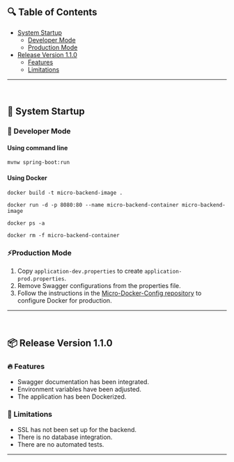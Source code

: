 ## 🔍 Table of Contents

- [System Startup](#system-startup)
  - [Developer Mode](#developer-mode)
  - [Production Mode](#production-mode)
- [Release Version 1.1.0](#release/1.1.0)
  - [Features](#features)
  - [Limitations](#limitations)
 
<hr/> 
<br/>
  
<h2 id="system-startup">🚀 System Startup</h2> 

<h3 id="developer-mode">🧪 Developer Mode</h3>

#### Using command line

```
mvnw spring-boot:run
```

#### Using Docker

```
docker build -t micro-backend-image .

docker run -d -p 8080:80 --name micro-backend-container micro-backend-image

docker ps -a

docker rm -f micro-backend-container
```

<h3 id="production-mode">⚡Production Mode</h3> 

1. Copy `application-dev.properties` to create `application-prod.properties`.
2. Remove Swagger configurations from the properties file.
3. Follow the instructions in the [Micro-Docker-Config repository](https://github.com/ahmettoguz/Micro-Docker-Config) to configure Docker for production.

<hr/> 
<br/>

<h2 id="release/1.1.0">📦 Release Version 1.1.0</h2> 


<h3 id="features">🔥 Features</h3>

+ Swagger documentation has been integrated.
+ Environment variables have been adjusted.
+ The application has been Dockerized.

  
<h3 id="limitations">🚧 Limitations</h3>

- SSL has not been set up for the backend.
- There is no database integration.
- There are no automated tests.

<hr/>
